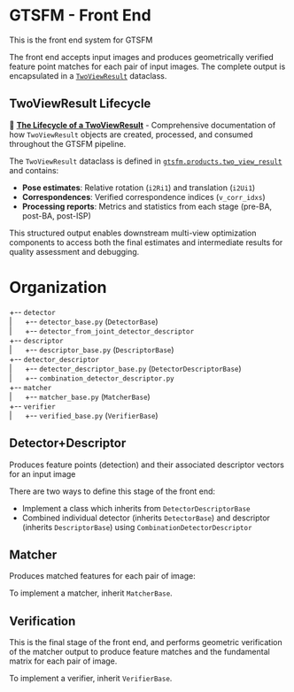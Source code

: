 # GTSFM - Front End

This is the front end system for GTSFM

The front end accepts input images and produces geometrically verified feature point matches for each pair of input images. The complete output is encapsulated in a [`TwoViewResult`](../products/two_view_result.py) dataclass.

## TwoViewResult Lifecycle

📖 **[The Lifecycle of a TwoViewResult](two_view_result_lifecycle.md)** - Comprehensive documentation of how `TwoViewResult` objects are created, processed, and consumed throughout the GTSFM pipeline.

The `TwoViewResult` dataclass is defined in [`gtsfm.products.two_view_result`](../products/two_view_result.py) and contains:

- **Pose estimates**: Relative rotation (`i2Ri1`) and translation (`i2Ui1`) 
- **Correspondences**: Verified correspondence indices (`v_corr_idxs`)
- **Processing reports**: Metrics and statistics from each stage (pre-BA, post-BA, post-ISP)

This structured output enables downstream multi-view optimization components to access both the final estimates and intermediate results for quality assessment and debugging.

# Organization


+-- `detector`<br>
|      +-- `detector_base.py` (```DetectorBase```)<br>
|      +-- `detector_from_joint_detector_descriptor`<br>
+-- `descriptor`<br>
|      +-- `descriptor_base.py` (```DescriptorBase```)<br>
+-- `detector_descriptor`<br>
|      +-- `detector_descriptor_base.py` (```DetectorDescriptorBase```)<br>
|      +-- `combination_detector_descriptor.py`<br>
+-- `matcher`<br>
|      +-- `matcher_base.py` (```MatcherBase```)<br>
+-- `verifier`<br>
|      +-- `verified_base.py` (`VerifierBase`)<br>


## Detector+Descriptor 
Produces feature points (detection) and their associated descriptor vectors for an input image

There are two ways to define this stage of the front end:
- Implement a class which inherits from ```DetectorDescriptorBase```
- Combined individual detector (inherits ```DetectorBase```) and descriptor (inherits ```DescriptorBase```) using ```CombinationDetectorDescriptor```

## Matcher
Produces matched features for each pair of image:

To implement a matcher, inherit ```MatcherBase```.

## Verification
This is the final stage of the front end, and performs geometric verification of the matcher output to produce feature matches and the fundamental matrix for each pair of image.

To implement a verifier, inherit ```VerifierBase```.



